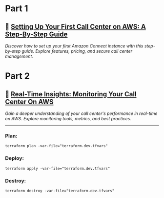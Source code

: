 # Part 1
## 🔗 [Setting Up Your First Call Center on AWS: A Step-By-Step Guide](https://cloudnature.net/blog/setting-up-your-first-call-center-on-aws-a-step-by-stepguide?utm_medium=social&utm_source=github.com)
_Discover how to set up your first Amazon Connect instance with this step-by-step guide. Explore features, pricing, and secure call center management._

# Part 2
## 🔗 [Real-Time Insights: Monitoring Your Call Center On AWS](https://cloudnature.net/blog/realtime-insights-monitoring-your-call-center-on-aws?utm_medium=social&utm_source=github.com)
_Gain a deeper understanding of your call center's performance in real-time on AWS. Explore monitoring tools, metrics, and best practices._

---

### Plan:

`terraform plan -var-file="terraform.dev.tfvars"`

### Deploy:

`terraform apply -var-file="terraform.dev.tfvars"`

### Destroy: 

`terraform destroy -var-file="terraform.dev.tfvars"`
